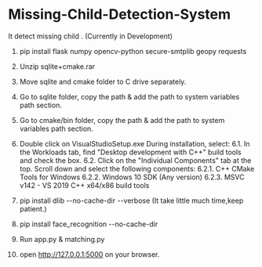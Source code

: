 # Missing-Child-Detection-System
It detect missing child . (Currently in Development)


1. pip install flask numpy opencv-python secure-smtplib geopy requests


2. Unzip sqlite+cmake.rar
3. Move sqlite and cmake folder to C drive separately.
4. Go to sqlite folder, copy the path & add the path to system variables path section.
5. Go to cmake/bin folder, copy the path & add the path to system variables path section.

6. Double click on VisualStudioSetup.exe
      During installation, select:
            6.1. In the Workloads tab, find "Desktop development with C++" build tools and check the box.
            6.2. Click on the "Individual Components" tab at the top.
                  Scroll down and select the following components:
                        6.2.1. C++ CMake Tools for Windows
                        6.2.2. Windows 10 SDK    (Any version)
                        6.2.3. MSVC v142 - VS 2019 C++ x64/x86 build tools

7. pip install dlib --no-cache-dir --verbose      (It take little much time,keep patient.)

8. pip install face_recognition --no-cache-dir

9. Run app.py  & matching.py

10. open http://127.0.0.1:5000  on your browser.
